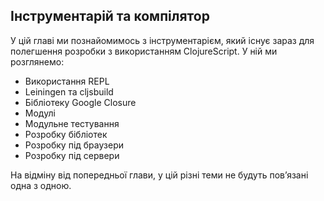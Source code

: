 ## Інструментарій та компілятор 

У цій главі ми познайомимось з інструментарієм, який існує зараз для полегшення розробки з використанням ClojureScript. У ній ми розглянемо:

* Використання REPL
* Leiningen та cljsbuild
* Бібліотеку Google Closure
* Модулі
* Модульне тестування
* Розробку бібліотек
* Розробку під браузери
* Розробку під сервери

На відміну від попередньої глави, у цій різні теми не будуть пов’язані одна з одною.
